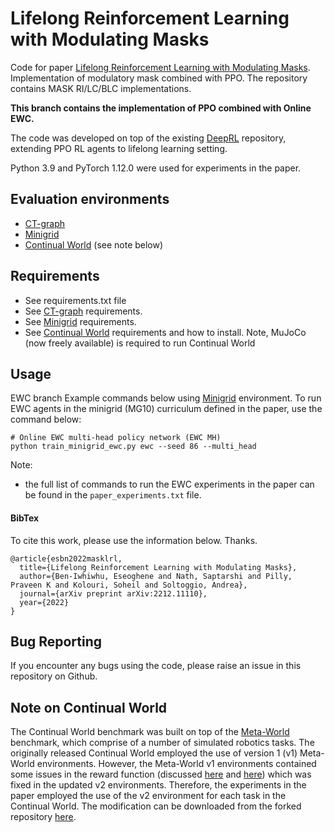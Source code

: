 # Lifelong Reinforcement Learning with Modulating Masks
Code for paper [Lifelong Reinforcement Learning with Modulating Masks](https://arxiv.org/abs/2212.11110).
Implementation of modulatory mask combined with PPO. The repository contains MASK RI/LC/BLC implementations.

**This branch contains the implementation of PPO combined with Online EWC.**

The code was developed on top of the existing [DeepRL](https://github.com/ShangtongZhang/DeepRL) repository, extending PPO RL agents to lifelong learning setting.

Python 3.9 and PyTorch 1.12.0 were used for experiments in the paper.

## Evaluation environments
- [CT-graph](https://github.com/soltoggio/CT-graph)
- [Minigrid](https://github.com/Farama-Foundation/gym-minigrid)
- [Continual World](https://github.com/awarelab/continual_world) (see note below)

## Requirements
- See requirements.txt file
- See [CT-graph](https://github.com/soltoggio/CT-graph) requirements.
- See [Minigrid](https://github.com/Farama-Foundation/gym-minigrid) requirements.
- See [Continual World](https://github.com/dlpbc/continual_world) requirements and how to install. Note, MuJoCo (now freely available) is required to run Continual World

## Usage
EWC branch
Example commands below using [Minigrid](https://github.com/Farama-Foundation/gym-minigrid) environment.
To run EWC agents in the minigrid (MG10) curriculum defined in the paper, use the command below:

```
# Online EWC multi-head policy network (EWC MH)
python train_minigrid_ewc.py ewc --seed 86 --multi_head
```

Note: 
- the full list of commands to run the EWC experiments in the paper can be found in the `paper_experiments.txt` file.


#### BibTex
To cite this work, please use the information below. Thanks.
```
@article{esbn2022masklrl,
  title={Lifelong Reinforcement Learning with Modulating Masks},
  author={Ben-Iwhiwhu, Eseoghene and Nath, Saptarshi and Pilly, Praveen K and Kolouri, Soheil and Soltoggio, Andrea},
  journal={arXiv preprint arXiv:2212.11110},
  year={2022}
}
```

## Bug Reporting
If you encounter any bugs using the code, please raise an issue in this repository on Github.

## Note on Continual World
The Continual World benchmark was built on top of the [Meta-World](https://github.com/rlworkgroup/metaworld) benchmark, which comprise of a number of simulated robotics tasks. The originally released Continual World employed the use of version 1 (v1) Meta-World environments. However, the Meta-World v1 environments contained some issues in the reward function (discussed [here](https://github.com/rlworkgroup/metaworld/issues/226) and [here](https://github.com/awarelab/continual_world/issues/2)) which was fixed in the updated v2 environments. Therefore, the experiments in the paper employed the use of the v2 environment for each task in the Continual World. The modification can be downloaded from the forked repository [here](https://github.com/dlpbc/continual_world).
